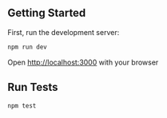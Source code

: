 ## Getting Started

First, run the development server:

```bash
npm run dev
```

Open [http://localhost:3000](http://localhost:3000) with your browser 


## Run Tests

```bash
npm test
```
